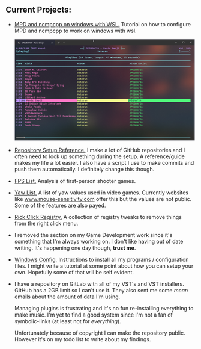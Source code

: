 ## Current Projects:

- [MPD and ncmpcpp on windows with WSL.](https://github.com/zX3no/ncmpcppOnWindows)
  Tutorial on how to configure MPD and ncmpcpp to work on windows with wsl.

  ![](https://github.com/zX3no/zX3no/blob/main/Images/ncmpcpp.png?raw=true)

- [Repository Setup Reference.](https://github.com/zX3no/zX3no/blob/main/Writing/Repo%20Setup.md)
  I make a lot of GitHub repositories and I often need to look up something during the setup. A reference/guide makes my life a lot easier. I also have a script I use to make commits and push them automatically. I definitely change this though.

- [FPS List.](https://github.com/zX3no/zX3no/blob/main/Writing/FPS%20List.md)
  Analysis of first-person shooter games.

- [Yaw List.](https://github.com/zX3no/zX3no/blob/main/Writing/Yaw%20List.md)
  A list of yaw values used in video games. Currently websites like www.mouse-sensitivity.com offer this but the values are not public. Some of the features are also payed.

- [Rick Click Registry.](https://github.com/zX3no/RightClickRegistry)
  A collection of registry tweaks to remove things from the right click menu.

- I removed the section on my Game Development work since it's something that I'm always working on. I don't like having out of date writing. It's happening one day though, **trust me**.

- [Windows Config.](https://github.com/zX3no/zX3no/blob/main/Writing/Windows%20Config.md) Instructions to install all my programs / configuration files. I might write a tutorial at some point about how you can setup your own. Hopefully some of that will be self evident. 

- I have a repository on GitLab with all of my VST's and VST installers. GitHub has a 2GB limit so I can't use it. They also sent me some _mean_ emails about the amount of data I'm using.

  Managing plugins is frustrating and It's no fun re-installing everything to make music. I'm yet to find a good system since I'm not a fan of symbolic-links (at least not for _everything_).

  Unfortunately because of copyright I can make the repository public. However it's on my todo list to write about my findings. 
